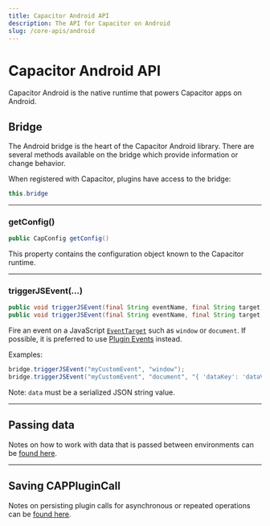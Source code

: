 ```yaml
---
title: Capacitor Android API
description: The API for Capacitor on Android
slug: /core-apis/android
---
```


# Capacitor Android API

Capacitor Android is the native runtime that powers Capacitor apps on Android.

## Bridge

The Android bridge is the heart of the Capacitor Android library. There are several methods available on the bridge which provide information or change behavior.

When registered with Capacitor, plugins have access to the bridge:

```java
this.bridge
```

---

### getConfig()

```java
public CapConfig getConfig()
```

This property contains the configuration object known to the Capacitor runtime.

---

### triggerJSEvent(...)

```java
public void triggerJSEvent(final String eventName, final String target)
public void triggerJSEvent(final String eventName, final String target, final String data)
```

Fire an event on a JavaScript [`EventTarget`](https://developer.mozilla.org/en-US/docs/Web/API/EventTarget) such as `window` or `document`. If possible, it is preferred to use [Plugin Events](/docs/plugins/android#plugin-events) instead.

Examples:

```java
bridge.triggerJSEvent("myCustomEvent", "window");
bridge.triggerJSEvent("myCustomEvent", "document", "{ 'dataKey': 'dataValue' }");
```

Note: `data` must be a serialized JSON string value.

---

## Passing data

Notes on how to work with data that is passed between environments can be [found here](/docs/core-apis/data-types#android).

---

## Saving CAPPluginCall

Notes on persisting plugin calls for asynchronous or repeated operations can be [found here](/docs/core-apis/saving-calls).
